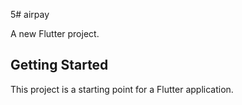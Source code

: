 5# airpay

A new Flutter project.

## Getting Started

This project is a starting point for a Flutter application.


